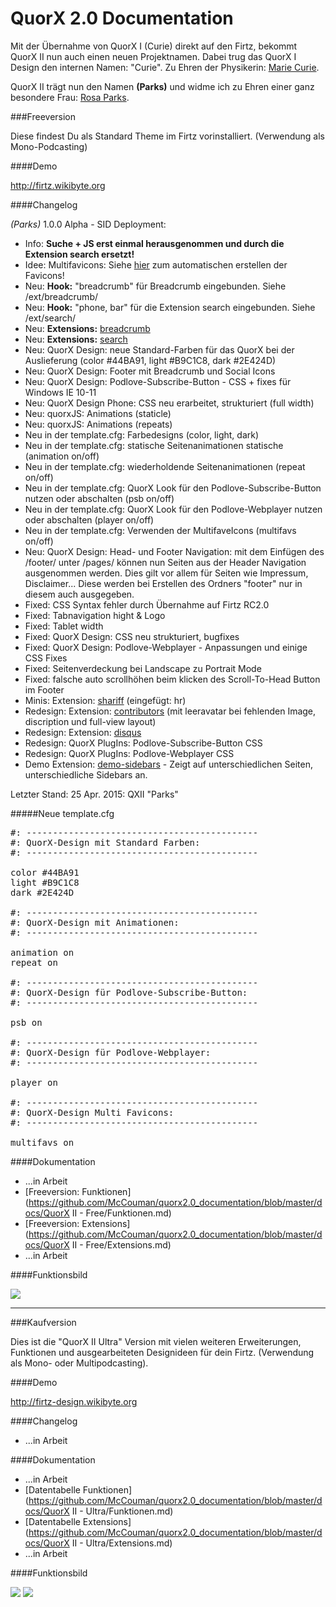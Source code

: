 # QuorX 2.0 Documentation

Mit der Übernahme von QuorX I (Curie) direkt auf den Firtz, bekommt QuorX II nun auch einen neuen Projektnamen.
Dabei trug das QuorX I Design den internen Namen: "Curie". Zu Ehren der Physikerin: <a href="http://de.wikipedia.org/wiki/Marie_Curie">Marie Curie</a>.

QuorX II trägt nun den Namen **(Parks)** und widme ich zu Ehren einer ganz besondere Frau: <a href="http://de.wikipedia.org/wiki/Rosa_Parks">Rosa Parks</a>.

###Freeversion

Diese findest Du als Standard Theme im Firtz vorinstalliert. (Verwendung als Mono-Podcasting)

####Demo

http://firtz.wikibyte.org

####Changelog

*(Parks)* 1.0.0 Alpha - SID Deployment:

- Info: **Suche + JS erst einmal herausgenommen und durch die Extension search ersetzt!**
- Idee: Multifavicons: Siehe <a href="https://github.com/McCouman/quorx2.0_documentation/tree/master/ext">hier</a> zum automatischen erstellen der Favicons!
- Neu: **Hook:** "breadcrumb" für Breadcrumb eingebunden. Siehe /ext/breadcrumb/
- Neu: **Hook:** "phone, bar" für die Extension search eingebunden. Siehe /ext/search/
- Neu: **Extensions:** <a href="https://github.com/McCouman/quorx2.0_documentation/tree/master/ext/breadcrumb">breadcrumb</a>
- Neu: **Extensions:** <a href="https://github.com/McCouman/quorx2.0_documentation/tree/master/ext/search">search</a>
- Neu: QuorX Design: neue Standard-Farben für das QuorX bei der Auslieferung (color #44BA91, light #B9C1C8, dark #2E424D)
- Neu: QuorX Design: Footer mit Breadcrumb und Social Icons
- Neu: QuorX Design: Podlove-Subscribe-Button - CSS + fixes für Windows IE 10-11
- Neu: QuorX Design Phone: CSS neu erarbeitet, strukturiert (full width)
- Neu: quorxJS: Animations (staticle)
- Neu: quorxJS: Animations (repeats)
- Neu in der template.cfg: Farbedesigns (color, light, dark)
- Neu in der template.cfg: statische Seitenanimationen statische (animation on/off)
- Neu in der template.cfg: wiederholdende Seitenanimationen (repeat on/off)
- Neu in der template.cfg: QuorX Look für den Podlove-Subscribe-Button nutzen oder abschalten (psb on/off)
- Neu in der template.cfg: QuorX Look für den Podlove-Webplayer nutzen oder abschalten (player on/off)
- Neu in der template.cfg: Verwenden der MultifaveIcons (multifavs on/off)
- Neu: QuorX Design: Head- und Footer Navigation: mit dem Einfügen des /footer/ unter /pages/ können nun Seiten aus der Header Navigation ausgenommen werden. Dies gilt vor allem für Seiten wie Impressum, Disclaimer... Diese werden bei Erstellen des Ordners "footer" nur in diesem auch ausgegeben.
- Fixed: CSS Syntax fehler durch Übernahme auf Firtz RC2.0 
- Fixed: Tabnavigation hight & Logo
- Fixed: Tablet width
- Fixed: QuorX Design: CSS neu strukturiert, bugfixes
- Fixed: QuorX Design: Podlove-Webplayer - Anpassungen und einige CSS Fixes
- Fixed: Seitenverdeckung bei Landscape zu Portrait Mode
- Fixed: falsche auto scrollhöhen beim klicken des Scroll-To-Head Button im Footer 
- Minis: Extension: <a href="https://github.com/McCouman/quorx2.0_documentation/tree/master/ext/shariff">shariff</a> (eingefügt: hr)
- Redesign: Extension: <a href="https://github.com/McCouman/quorx2.0_documentation/tree/master/ext/contributors">contributors</a> (mit leeravatar bei fehlenden Image, discription und full-view layout)
- Redesign: Extension: <a href="https://github.com/McCouman/quorx2.0_documentation/tree/master/ext/disqus">disqus</a>
- Redesign: QuorX PlugIns: Podlove-Subscribe-Button CSS
- Redesign: QuorX PlugIns: Podlove-Webplayer CSS
- Demo Extension: <a href="https://github.com/McCouman/quorx2.0_documentation/tree/master/ext/demo-sidebars">demo-sidebars</a> - Zeigt auf unterschiedlichen Seiten, unterschiedliche Sidebars an.

Letzter Stand: 25 Apr. 2015: QXII "Parks" 

#####Neue template.cfg
<pre>
#: --------------------------------------------
#: QuorX-Design mit Standard Farben:
#: --------------------------------------------

color #44BA91
light #B9C1C8
dark #2E424D

#: --------------------------------------------
#: QuorX-Design mit Animationen:
#: --------------------------------------------

animation on
repeat on

#: --------------------------------------------
#: QuorX-Design für Podlove-Subscribe-Button:
#: --------------------------------------------

psb on

#: --------------------------------------------
#: QuorX-Design für Podlove-Webplayer:
#: --------------------------------------------

player on

#: --------------------------------------------
#: QuorX-Design Multi Favicons:
#: --------------------------------------------

multifavs on
</pre>


####Dokumentation

- ...in Arbeit
- [Freeversion: Funktionen](https://github.com/McCouman/quorx2.0_documentation/blob/master/docs/QuorX II - Free/Funktionen.md)
- [Freeversion: Extensions](https://github.com/McCouman/quorx2.0_documentation/blob/master/docs/QuorX II - Free/Extensions.md)
- ...in Arbeit


####Funktionsbild

<img src="https://raw.githubusercontent.com/McCouman/quorx2.0_documentation/master/docs/img/free/firtz-funktionlines.png">



****

###Kaufversion

Dies ist die "QuorX II Ultra" Version mit vielen weiteren Erweiterungen, Funktionen und ausgearbeiteten Designideen für dein Firtz. (Verwendung als Mono- oder Multipodcasting). 

####Demo

http://firtz-design.wikibyte.org

####Changelog

- ...in Arbeit

####Dokumentation

- ...in Arbeit
- [Datentabelle Funktionen](https://github.com/McCouman/quorx2.0_documentation/blob/master/docs/QuorX II - Ultra/Funktionen.md)
- [Datentabelle Extensions](https://github.com/McCouman/quorx2.0_documentation/blob/master/docs/QuorX II - Ultra/Extensions.md)
- ...in Arbeit

####Funktionsbild

<img src="https://raw.githubusercontent.com/McCouman/quorx2.0_documentation/master/docs/img/buy/hooklines.png">
<img src="https://raw.githubusercontent.com/McCouman/quorx2.0_documentation/master/docs/img/buy/functionlines.png">

